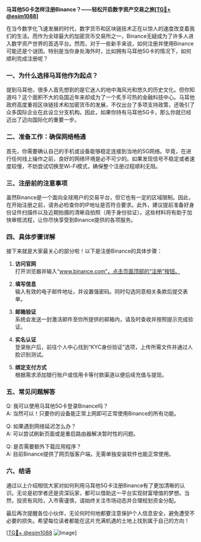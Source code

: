 **马耳他5G卡怎样注册Binance？——轻松开启数字资产交易之旅[[TG💪+ @esim1088](https://t.me/s/esim1088)]**

在当今数字化飞速发展的时代，数字货币和区块链技术正在以惊人的速度改变着我们的生活。而作为全球最大的加密货币交易所之一，Binance无疑成为了许多人进入数字资产世界的首选平台。然而，对于一些新手来说，如何注册并使用Binance可能还是个谜团。特别是当你身处海外时，比如拥有马耳他5G卡的情况下，如何顺利完成注册呢？

### 一、为什么选择马耳他作为起点？

提到马耳他，很多人首先想到的是它迷人的地中海风光和悠久的历史文化。但你知道吗？这个面积不大的岛国近年来却成为了一个炙手可热的金融科技中心。马耳他政府高度重视区块链技术和加密货币的发展，不仅出台了多项支持政策，还吸引了众多国际企业在此设立分支机构。因此，如果你持有马耳他5G卡，那么你就已经迈出了迈向国际化的重要一步。

### 二、准备工作：确保网络畅通

首先，你需要确认自己的手机或设备能够稳定连接到当地的5G网络。毕竟，在进行任何线上操作之前，良好的网络环境是必不可少的。如果发现信号不稳定或者速度较慢，不妨尝试切换至Wi-Fi模式，确保整个注册过程顺利无阻。

### 三、注册前的注意事项

虽然Binance是一个面向全球用户的交易平台，但它也有一定的区域限制。因此，在开始注册之前，请务必检查你的IP地址是否符合要求。此外，建议提前准备好身份证件扫描件以及近期拍摄的清晰自拍照（用于身份验证）。这些材料将有助于加快审核流程，让你尽快享受到Binance提供的各项服务。

### 四、具体步骤详解

接下来就是大家最关心的部分啦！以下是注册Binance的具体步骤：

1. **访问官网**  
   打开浏览器并输入“www.binance.com”，点击页面顶部的“注册”按钮。

2. **填写信息**  
   输入有效的电子邮件地址，并设置强密码。同时勾选同意相关条款后提交表单。

3. **邮箱验证**  
   系统会发送一封激活邮件至你所提供的邮箱内，请及时查收并按照提示完成验证。

4. **实名认证**  
   登录账户后，前往个人中心找到“KYC身份验证”选项，上传所需文件并通过人脸识别测试。

5. **绑定支付方式**  
   根据需求添加银行账户或信用卡等付款渠道以便后续充值与提现。

### 五、常见问题解答

Q: 我可以使用马耳他5G卡登录Binance吗？  
A: 当然可以！只要你的设备能正常上网即可正常使用Binance的所有功能。

Q: 如果遇到网络延迟怎么办？  
A: 可以尝试刷新页面或是重启路由器解决暂时性的问题。

Q: 是否需要额外下载应用程序？  
A: 目前Binance提供了网页版客户端，无需单独安装软件也能正常使用。

### 六、结语

通过以上介绍相信大家对如何利用马耳他5G卡注册Binance有了更加清晰的认识。无论是初学者还是资深玩家，都可以借助这一平台实现财富增值的梦想。当然，投资有风险，入市需谨慎，请始终关注市场动态并合理规划资金分配。

最后再次提醒各位小伙伴，无论何时何地都要注意保护个人信息安全，避免遭受不必要的损失。希望每位读者都能在这片充满机遇的土地上找到属于自己的方向！

[[TG💪+ @esim1088](https://t.me/s/esim1088) ![Image](https://i.postimg.cc/4NQfJmqS/Snipaste-2025-05-13-00-14-12.png)]
